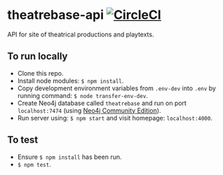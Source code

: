 # theatrebase-api [![CircleCI](https://circleci.com/gh/andygout/theatrebase-api.svg?style=svg)](https://circleci.com/gh/andygout/theatrebase-api)

API for site of theatrical productions and playtexts.

To run locally
-------
- Clone this repo.
- Install node modules: `$ npm install`.
- Copy development environment variables from `.env-dev` into `.env` by running command: `$ node transfer-env-dev`.
- Create Neo4j database called `theatrebase` and run on port `localhost:7474` (using [Neo4j Community Edition](https://neo4j.com/download/community-edition)).
- Run server using: `$ npm start` and visit homepage: `localhost:4000`.

To test
-------
- Ensure `$ npm install` has been run.
- `$ npm test`.
